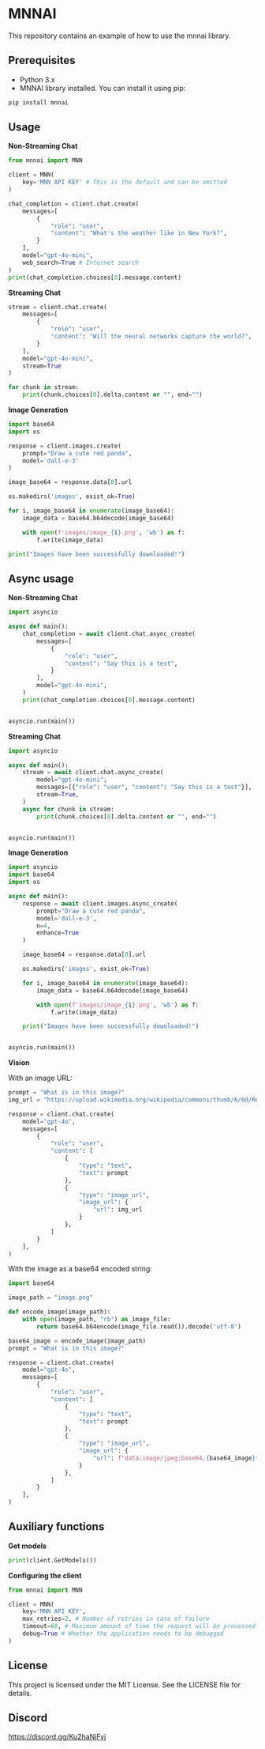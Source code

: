 # MNNAI

This repository contains an example of how to use the mnnai library.

## Prerequisites

- Python 3.x
- MNNAI library installed. You can install it using pip:

```bash
pip install mnnai
```

## Usage

**Non-Streaming Chat**

```python
from mnnai import MNN

client = MNN(
    key='MNN API KEY' # This is the default and can be omitted
)

chat_completion = client.chat.create(
    messages=[
        {
            "role": "user",
            "content": "What's the weather like in New York?",
        }
    ],
    model="gpt-4o-mini",
    web_search=True # Internet search
)
print(chat_completion.choices[0].message.content)
```

**Streaming Chat**

```python
stream = client.chat.create(
    messages=[
        {
            "role": "user",
            "content": "Will the neural networks capture the world?",
        }
    ],
    model="gpt-4o-mini",
    stream=True
)

for chunk in stream:
    print(chunk.choices[0].delta.content or "", end="")
```

**Image Generation**

```python
import base64
import os

response = client.images.create(
    prompt="Draw a cute red panda",
    model='dall-e-3'
)

image_base64 = response.data[0].url

os.makedirs('images', exist_ok=True)

for i, image_base64 in enumerate(image_base64):
    image_data = base64.b64decode(image_base64)

    with open(f'images/image_{i}.png', 'wb') as f:
        f.write(image_data)

print("Images have been successfully downloaded!")
```

## Async usage

**Non-Streaming Chat**

```python
import asyncio

async def main():
    chat_completion = await client.chat.async_create(
        messages=[
            {
                "role": "user",
                "content": "Say this is a test",
            }
        ],
        model="gpt-4o-mini",
    )
    print(chat_completion.choices[0].message.content)


asyncio.run(main())
```

**Streaming Chat**

```python
import asyncio

async def main():
    stream = await client.chat.async_create(
        model="gpt-4o-mini",
        messages=[{"role": "user", "content": "Say this is a test"}],
        stream=True,
    )
    async for chunk in stream:
        print(chunk.choices[0].delta.content or "", end="")


asyncio.run(main())
```

**Image Generation**

```python
import asyncio
import base64
import os

async def main():
    response = await client.images.async_create(
        prompt="Draw a cute red panda",
        model='dall-e-3',
        n=4,
        enhance=True
    )

    image_base64 = response.data[0].url

    os.makedirs('images', exist_ok=True)

    for i, image_base64 in enumerate(image_base64):
        image_data = base64.b64decode(image_base64)

        with open(f'images/image_{i}.png', 'wb') as f:
            f.write(image_data)

    print("Images have been successfully downloaded!")


asyncio.run(main())
```

**Vision**

With an image URL:

```python
prompt = "What is in this image?"
img_url = "https://upload.wikimedia.org/wikipedia/commons/thumb/6/6d/Red_Panda_%2825193861686%29.jpg/1600px-Red_Panda_%2825193861686%29.jpg"

response = client.chat.create(
    model="gpt-4o",
    messages=[
        {
            "role": "user",
            "content": [
                {
                    "type": "text",
                    "text": prompt
                },
                {
                    "type": "image_url",
                    "image_url": {
                        "url": img_url
                    }
                },
            ]
        }
    ],
)
```

With the image as a base64 encoded string:

```python
import base64

image_path = "image.png"

def encode_image(image_path):
    with open(image_path, "rb") as image_file:
        return base64.b64encode(image_file.read()).decode('utf-8')

base64_image = encode_image(image_path)
prompt = "What is in this image?"

response = client.chat.create(
    model="gpt-4o",
    messages=[
        {
            "role": "user",
            "content": [
                {
                    "type": "text",
                    "text": prompt
                },
                {
                    "type": "image_url",
                    "image_url": {
                        "url": f"data:image/jpeg;base64,{base64_image}"
                    }
                },
            ]
        }
    ],
)
```

## Auxiliary functions 

**Get models**

```python
print(client.GetModels())
```

**Configuring the client**

```python
from mnnai import MNN

client = MNN(
    key='MNN API KEY',
    max_retries=2, # Number of retries in case of failure
    timeout=60, # Maximum amount of time the request will be processed
    debug=True # Whether the application needs to be debugged
)
```

## License
This project is licensed under the MIT License. See the LICENSE file for details.

## Discord 
https://discord.gg/Ku2haNjFvj

